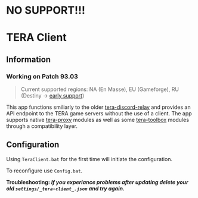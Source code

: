 # NO SUPPORT!!!
# TERA Client

## Information
### Working on Patch 93.03

> Current supported regions: NA (En Masse), EU (Gameforge), RU (Destiny -> [early support](https://github.com/Kloct/tera-auth-ticket))

This app functions smiliarly to the older [tera-discord-relay](https://github.com/meishuu/tera-discord-relay) and provides an API endpoint to the TERA game servers without the use of a client. The app supports native [tera-proxy](https://github.com/tera-proxy/tera-proxy) modules as well as some [tera-toolbox](https://github.com/tera-toolbox/tera-toolbox) modules through a compatibility layer.

## Configuration

Using `TeraClient.bat` for the first time will initiate the configuration.

To reconfigure use `Config.bat`.

**Troubleshooting: *If you experiance problems after updating delete your old `settings/_tera-client_.json` and try again.***
